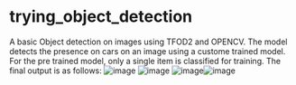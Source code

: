 # trying_object_detection
A basic Object detection on images using TFOD2 and OPENCV.
The model detects the presence on cars on an image using a custome trained model. For the pre trained model, only a single item is classified for training.
The final output is as follows:
![image](https://user-images.githubusercontent.com/60610819/230354386-e587d4c0-e3d6-4efe-84db-f1da79583280.png)
![image](https://user-images.githubusercontent.com/60610819/230354344-07803abc-4113-43b0-8a6c-1ea2dcdf6bc0.png)
![image](https://user-images.githubusercontent.com/60610819/230354575-1d5372aa-fc5e-4471-92b4-fded9ec7e05e.png)![image](https://user-images.githubusercontent.com/60610819/230355100-01957dbc-83ff-47f0-b9a1-29acab19666f.png)
